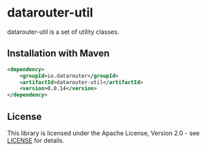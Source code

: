 # datarouter-util

datarouter-util is a set of utility classes.


## Installation with Maven

```xml
<dependency>
	<groupId>io.datarouter</groupId>
	<artifactId>datarouter-util</artifactId>
	<version>0.0.14</version>
</dependency>
```

## License

This library is licensed under the Apache License, Version 2.0 - see [LICENSE](../LICENSE) for details.
